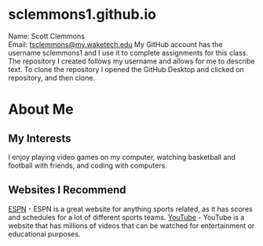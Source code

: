 # sclemmons1.github.io

Name: Scott Clemmons  
Email: tsclemmons@my.waketech.edu
My GitHub account has the username sclemmons1 and I use it to complete assignments for this class.
The repository I created follows my username and allows for me to describe text.
To clone the repository I opened the GitHub Desktop and clicked on repository, and then clone.

# About Me
## My Interests
I enjoy playing video games on my computer, watching basketball and football with friends, and coding with computers.
## Websites I Recommend
[ESPN](www.espn.com) - ESPN is a great website for anything sports related, as it has scores and schedules for a lot of different sports teams.
[YouTube](www.youtube.com) - YouTube is a website that has millions of videos that can be watched for entertainment or educational purposes.